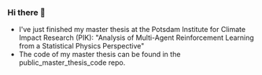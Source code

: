 ### Hi there 👋

- I've just finished my master thesis at the Potsdam Institute for Climate Impact Research (PIK):
  "Analysis of Multi-Agent Reinforcement Learning from a Statistical Physics Perspective"
- The code of my master thesis can be found in the public_master_thesis_code repo.

<!--
**golldavid/golldavid** is a ✨ _special_ ✨ repository because its `README.md` (this file) appears on your GitHub profile.

Here are some ideas to get you started:

- 🔭 I’m currently working on ...
- 🌱 I’m currently learning ...
- 👯 I’m looking to collaborate on ...
- 🤔 I’m looking for help with ...
- 💬 Ask me about ...
- 📫 How to reach me: ...
- 😄 Pronouns: ...
- ⚡ Fun fact: ...
-->
